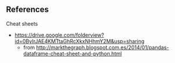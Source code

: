 ## References

Cheat sheets

* https://drive.google.com/folderview?id=0ByIrJAE4KMTtaGhRcXkxNHhmY2M&usp=sharing 
    * from http://markthegraph.blogspot.com.es/2014/01/pandas-dataframe-cheat-sheet-and-python.html
